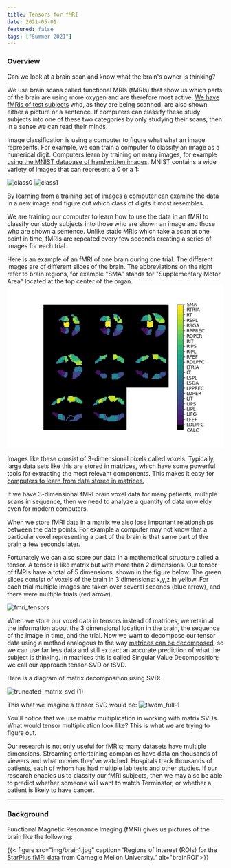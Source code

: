 ```yaml
---
title: Tensors for fMRI
date: 2021-05-01
featured: false
tags: ["Summer 2021"]
---
```




<!--more-->

### Overview
Can we look at a brain scan and know what the brain's owner is thinking?

We use brain scans called functional MRIs (fMRIs) that show us which parts of the brain are using more oxygen and are therefore most active. [We have fMRIs of test subjects](http://www.cs.cmu.edu/afs/cs.cmu.edu/project/theo-81/www/)  who, as they are being scanned, are also shown either a picture or a sentence. If computers can classify these study subjects into one of these two categories by only studying their scans, then in a sense we can read their minds.

Image classification is using a computer to figure what what an image represents.  For example, we can train a computer to classify an image as a numerical digit.  Computers learn  by training on many images, for example [using the MNIST database of handwritten images](http://yann.lecun.com/exdb/mnist/).  MNIST contains a wide variety of images that can represent a 0 or a 1:

![class0](https://user-images.githubusercontent.com/50922545/126396168-5835463f-db60-417b-b4ab-5cc4d6e3b2ef.jpg)
![class1](https://user-images.githubusercontent.com/50922545/126396380-f4d0bedb-8a49-455c-bc15-1b73b01a77e5.jpg)

By learning from a training set of images a computer can examine the data in a new image and figure out which class of digits it most resembles.  

We are training our computer to learn how to use the data in an fMRI to classify our study subjects into those who are shown an image and those who are shown a sentence.  Unlike static MRIs which take a scan at one point in time, fMRIs are repeated every few seconds creating a series of images for each trial. 

Here is an example of an fMRI of one brain during one trial.  The different images are of different slices of the brain.  The abbreviations on the right refer to brain regions, for example "SMA" stands for "Supplementary Motor Area" located at the top center of the organ.  
![mainImage](img/brain1.jpg "brain1")


Images like these consist of 3-dimensional pixels called voxels.  Typically, large data sets like this are stored in matrices, which have some powerful tools for extracting the most relevant components.  This makes it easy for   [computers to learn from data stored in matrices.](https://youtu.be/LlKAna21fLE)

If we have 3-dimensional fMRI brain voxel data for many patients, multiple scans in sequence, then we need to analyze a quantity of data unwieldy even for modern computers.  

When we store fMRI data in a matrix we also lose important relationships between the data points.  For example a computer may not know that a particular voxel representing a part of the brain is that same part of the brain a few seconds later.    

Fortunately we can also store our data in a mathematical structure called a tensor.  A tensor is like matrix but with more than 2 dimensions.  Our tensor of fMRIs have a total of 5 dimensions, shown in the figure below.  The green slices consist of voxels of the brain in 3 dimensions: x,y,z in yellow.  For each trial multiple images are taken over several seconds (blue arrow), and there were multiple trials (red arrow).  

<img width="968" alt="fmri_tensors" src="https://user-images.githubusercontent.com/50922545/125823220-5141e5bd-206c-4cd2-8dc7-5f082c475702.png">

When we store our voxel data in tensors instead of matrices, we retain all the information about the 3 dimensional location in the brain, the sequence of the image in time, and the trial.  Now we want to decompose our tensor data using a method analogous to the way [matrices can be decomposed](https://www.youtube.com/watch?v=DG7YTlGnCEo), so we can use far less data and still extract an accurate prediction of what the subject is thinking.  In matrices this is called Singular Value Decomposition; we call our approach tensor-SVD or tSVD.  

Here is a diagram of matrix decomposition using SVD:

![truncated_matrix_svd (1)](https://user-images.githubusercontent.com/50922545/126017121-bd017e2c-7fa1-4d23-8989-c0b69dbbbdf3.jpg)

This what we imagine a tensor SVD would be:
![tsvdm_full-1](https://user-images.githubusercontent.com/50922545/126017399-7151b4e8-c292-4d34-a1a6-20a7181d6824.png)


You'll notice that we use matrix multiplication in working with matrix SVDs.  What would tensor multiplication look like?  This is what we are trying to figure out.  



Our research is not only useful for fMRIs; many datasets have multiple dimensions.  Streaming entertaining companies have data on thousands of viewers and what movies they've watched.  Hospitals track thousands of patients, each of whom has had multiple lab tests and other studies.  If our research enables us to classify our fMRI subjects, then we may also be able to predict whether someone will want to watch Terminator, or whether a patient is likely to have cancer.  





---
### Background



Functional Magnetic Resonance Imaging (fMRI) gives us pictures of the brain like the following:


{{< figure src="img/brain1.jpg" caption="Regions of Interest (ROIs) for the [StarPlus fMRI data](http://www.cs.cmu.edu/afs/cs.cmu.edu/project/theo-81/www/) from Carnegie Mellon University." alt="brainROI">}}




